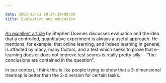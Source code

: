 ```yaml
---

date: 2003-12-11 20:54:30+00:00
title: Evaluation and education
---
```


[An excellent article](http://www.downes.ca/cgi-bin/website/view.cgi?dbs=Article&key=1052247576) by Stephen Downes discusses evaluation and the idea that a controlled, quantitative experiment is always a useful approach.  He mentions, for example, that online learning, and indeed learning in general, is affected by many, many factors, and a test which seeks to prove that e-learning does or does not improve test scores is really pretty silly -- "the conclusions are contained in the question".

In our context, I think this is like people trying to show that a 3-dimensional treemap is better than the 2-d version for certain tasks.
